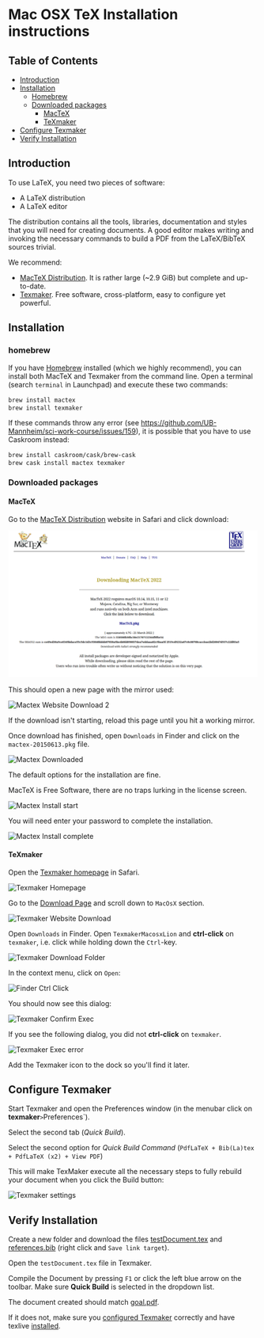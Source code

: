 Mac OSX TeX Installation instructions
=====================================

## Table of Contents

* [Introduction](#introduction)
* [Installation](#installation)
  * [Homebrew](#homebrew)
  * [Downloaded packages](#downloaded-packages)
    * [MacTeX](#mactex)
    * [TeXmaker](#texmaker)
* [Configure Texmaker](#configure-texmaker)
* [Verify Installation](#verify-installation)


## Introduction

To use LaTeX, you need two pieces of software:

* A LaTeX distribution
* A LaTeX editor

The distribution contains all the tools, libraries, documentation and styles
that you will need for creating documents. A good editor makes writing and invoking
the necessary commands to build a PDF from the LaTeX/BibTeX sources trivial.

We recommend:

* [MacTeX Distribution](https://tug.org/mactex/). It is rather large (~2.9 GiB) but complete and up-to-date.
* [Texmaker](http://www.xm1math.net/texmaker/). Free software, cross-platform, easy to configure yet powerful.

## Installation

### homebrew

If you have [Homebrew]() installed (which we highly recommend), you can install
both MacTeX and Texmaker from the command line. Open a terminal (search
`terminal` in Launchpad) and execute these two commands:

```
brew install mactex
brew install texmaker
```

If these commands throw any error (see https://github.com/UB-Mannheim/sci-work-course/issues/159),
it is possible that you have to use Caskroom instead:
```
brew install caskroom/cask/brew-cask
brew cask install mactex texmaker
```

### Downloaded packages

#### MacTeX

Go to the [MacTeX Distribution](https://tug.org/mactex/) website in Safari and click download:

![Mactex Website Download](https://raw.githubusercontent.com/UB-Mannheim/ubma-screenshots/master/sci-work/macosx/macosx-mactex-download.png)

This should open a new page with the mirror used:

![Mactex Website Download 2](https://raw.githubusercontent.com/UB-Mannheim/ubma-screenshots/master/sci-work/macosx/macosx-mactex-download2.png)

If the download isn't starting, reload this page until you hit a working mirror.

Once download has finished, open `Downloads` in Finder and click on the
`mactex-20150613.pkg` file.

![Mactex Downloaded](https://raw.githubusercontent.com/UB-Mannheim/ubma-screenshots/master/sci-work/macosx/macosx-mactex-downloaded.png)

The default options for the installation are fine.

MacTeX is Free Software, there are no traps lurking in the license screen.

![Mactex Install start](https://raw.githubusercontent.com/UB-Mannheim/ubma-screenshots/master/sci-work/macosx/macosx-mactex-install.png)

You will need enter your password to complete the installation.

![Mactex Install complete](https://raw.githubusercontent.com/UB-Mannheim/ubma-screenshots/master/sci-work/macosx/macosx-mactex-install-complete.png)

#### TeXmaker

Open the [Texmaker homepage](http://www.xm1math.net/texmaker/) in Safari.

![Texmaker Homepage](https://raw.githubusercontent.com/UB-Mannheim/ubma-screenshots/master/sci-work/macosx/texmaker-homepage.png)

Go to the [Download Page](http://www.xm1math.net/texmaker/download.html) and scroll down to `MacOsX` section.

![Texmaker Website Download](https://raw.githubusercontent.com/UB-Mannheim/ubma-screenshots/master/sci-work/macosx/texmaker-download.png)

Open `Downloads` in Finder. Open `TexmakerMacosxLion` and **ctrl-click** on `texmaker`, i.e. click while holding
down the `Ctrl`-key.

![Texmaker Download Folder](https://raw.githubusercontent.com/UB-Mannheim/ubma-screenshots/master/sci-work/macosx/texmaker-download-folder.png)

In the context menu, click on `Open`:

![Finder Ctrl Click](https://raw.githubusercontent.com/UB-Mannheim/ubma-screenshots/master/sci-work/macosx/texmaker-unsigned-context-menu.png)

You should now see this dialog:

![Texmaker Confirm Exec](https://raw.githubusercontent.com/UB-Mannheim/ubma-screenshots/master/sci-work/macosx/texmaker-macos-confirm-exec.png)

If you see the following dialog, you did not **ctrl-click** on `texmaker`.

![Texmaker Exec error](https://raw.githubusercontent.com/UB-Mannheim/ubma-screenshots/master/sci-work/macosx/texmaker-unsigned-error.png)

Add the Texmaker icon to the dock so you'll find it later.

## Configure Texmaker

Start Texmaker and open the Preferences window (in the menubar click on **texmaker**` > `Preferences`).

Select the second tab (*Quick Build*).

Select the second option for *Quick Build Command* (`PdfLaTeX + Bib(La)tex + PdfLaTeX (x2) + View PDF`)

This will make TexMaker execute all the necessary steps to fully rebuild your
document when you click the Build button:

![Texmaker settings](https://raw.githubusercontent.com/UB-Mannheim/ubma-screenshots/master/sci-work/linux/linux-texmaker-config.png)

## Verify Installation

Create a new folder and download the files
[testDocument.tex](https://raw.githubusercontent.com/UB-Mannheim/sci-work-course/master/doc/LatexExample/testDocument.tex)
and
[references.bib](https://raw.githubusercontent.com/UB-Mannheim/sci-work-course/master/doc/LatexExample/references.bib)
(right click and `Save link target`).

Open the `testDocument.tex` file in Texmaker.

Compile the Document by pressing `F1` or click the left blue arrow on the
toolbar. Make sure **Quick Build** is selected in the dropdown list.

The document created should match [goal.pdf](https://raw.githubusercontent.com/UB-Mannheim/sci-work-course/master/doc/LatexExample/goal.pdf).

If it does not, make sure you [configured Texmaker](#configure-texmaker)
correctly and have texlive [installed](#installation).
